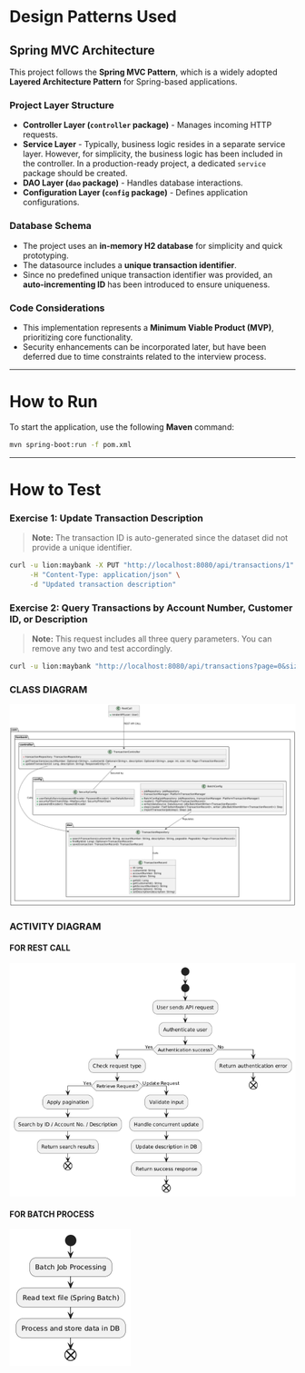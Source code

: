 # Design Patterns Used

## Spring MVC Architecture
This project follows the **Spring MVC Pattern**, which is a widely adopted **Layered Architecture Pattern** for Spring-based applications.

### **Project Layer Structure**
- **Controller Layer (`controller` package)** - Manages incoming HTTP requests.
- **Service Layer** - Typically, business logic resides in a separate service layer. However, for simplicity, the business logic has been included in the controller. In a production-ready project, a dedicated `service` package should be created.
- **DAO Layer (`dao` package)** - Handles database interactions.
- **Configuration Layer (`config` package)** - Defines application configurations.

### **Database Schema**
- The project uses an **in-memory H2 database** for simplicity and quick prototyping.
- The datasource includes a **unique transaction identifier**.
- Since no predefined unique transaction identifier was provided, an **auto-incrementing ID** has been introduced to ensure uniqueness.

### **Code Considerations**
- This implementation represents a **Minimum Viable Product (MVP)**, prioritizing core functionality.
- Security enhancements can be incorporated later, but have been deferred due to time constraints related to the interview process.

---

# How to Run
To start the application, use the following **Maven** command:

```sh
mvn spring-boot:run -f pom.xml
```

---

# How to Test
### **Exercise 1: Update Transaction Description**
> **Note:** The transaction ID is auto-generated since the dataset did not provide a unique identifier.

```sh
curl -u lion:maybank -X PUT "http://localhost:8080/api/transactions/1" \
     -H "Content-Type: application/json" \
     -d "Updated transaction description"
```

### **Exercise 2: Query Transactions by Account Number, Customer ID, or Description**
> **Note:** This request includes all three query parameters. You can remove any two and test accordingly.

```sh
curl -u lion:maybank "http://localhost:8080/api/transactions?page=0&size=10&accountNumber=12345&customerId=67890&description=payment"
```

### CLASS DIAGRAM

![img_1.png](img_1.png)

### ACTIVITY DIAGRAM

#### FOR REST CALL

![img_2.png](img_2.png)

#### FOR BATCH PROCESS
![img_3.png](img_3.png)